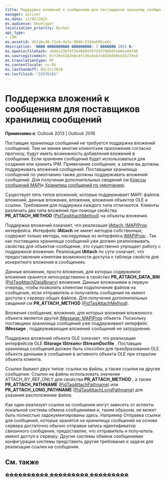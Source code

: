 ```yaml
---
title: Поддержка вложений к сообщениям для поставщиков хранилищ сообщений
manager: soliver
ms.date: 12/07/2015
ms.audience: Developer
localization_priority: Normal
api_type:
- COM
ms.assetid: d5fabc40-71e8-4afa-9846-533da605ce6c
description: '���� ���������� ���������: 7 ������� 2015 �.'
ms.openlocfilehash: a94d1230f4f26d080976fd15768bdfeb6ea04748
ms.sourcegitcommit: 0cf39e5382b8c6f236c8a63c6036849ed3527ded
ms.translationtype: MT
ms.contentlocale: ru-RU
ms.lasthandoff: 08/23/2018
ms.locfileid: "22576101"
---
```

# <a name="supporting-message-attachments-for-message-store-providers"></a>Поддержка вложений к сообщениям для поставщиков хранилищ сообщений

 
  
**Применимо к**: Outlook 2013 | Outlook 2016 
  
Поставщик хранилища сообщений не требуется поддержка вложений сообщений. Тем не менее многие клиентские приложения согласно прогнозу, будут иметь возможность добавления вложений в сообщения. Если хранения сообщений будет использоваться для создания или хранить IPM. Примечание сообщения, а затем вы должны поддерживать вложений сообщений. Поставщики хранилища сообщений по умолчанию также должны поддерживать вложений сообщений. Для получения дополнительных сведений см [Классы сообщений MAPI](mapi-message-classes.md)и [Хранилищ сообщений по умолчанию](default-message-stores.md).
  
Существует пять типов вложений, которые поддерживает MAPI: файлов вложений, данные вложения, вложения, вложения объектов OLE и ссылки. Требования для поддержки каждого типа отличаются. Клиенты различать два типа вложений при помощи свойства **PR_ATTACH_METHOD** ([PidTagAttachMethod](pidtagattachmethod-canonical-property.md)) на объекты вложения.
  
Поддержка вложений означает, что реализация [IAttach: IMAPIProp](iattachimapiprop.md) интерфейса. Интерфейс **IAttach** не имеет методов собственных; содержит только методы, наследуемые из интерфейса [IMAPIProp](imapipropiunknown.md) . Так как поставщика хранилища сообщений уже должен реализовывать свойства для объектов-сообщение, это существенно упрощает работу с поддержкой вложения. Реализация **IAttach** по сути означает, что предоставление клиентам возможности доступа к таблице свойств для конкретного вложения в сообщениях. 
  
Данные вложения, просто вложения, для которых содержимое вложения хранятся непосредственно в свойство **PR_ATTACH_DATA_BIN** ([PidTagAttachDataBinary](pidtagattachdatabinary-canonical-property.md)) вложения. Данные вложениями в первую очередь, чтобы позволить клиентам подключение файлов на сообщение, если отправитель и получатель сообщения не имеют доступа к серверу общих файлов. Для получения дополнительных сведений см **PR_ATTACH_METHOD** ([PidTagAttachMethod](pidtagattachmethod-canonical-property.md)).
  
Вложения сообщения, вложения, для которых вложения вложенного объекта является другой [IMessage: MAPIProp](imessageimapiprop.md) объекта. Поскольку поставщики хранилища сообщений уже поддерживают интерфейс **IMessage** , поддерживающие вложений сообщений не затруднения. 
  
Поддержка вложений объекта OLE означает, что реализации интерфейсов OLE **IStorage** **IStream**и **IStreamDocfile** . Поставщик хранилища сообщений должен быть способен для преобразования OLE объекта данными в сообщения в активного объекта OLE при открытии объекта клиента. 
  
Ссылки бывают двух типов: ссылки на файлы, а также ссылки на другие сообщения. Ссылки на файлы использовать значение ATTACH_BY_REF_ONLY для свойства **PR_ATTACH_METHOD** , а также **PR_ATTACH_PATHNAME** ([PidTagAttachPathname](pidtagattachpathname-canonical-property.md)) или **PR_ATTACH_LONG_PATHNAME** ([PidTagAttachLongPathname](pidtagattachlongpathname-canonical-property.md)) для указания расположение файла.
  
Как один реализует ссылки на сообщения могут зависеть от аспекты локальной системы обмена сообщениями и, таким образом, не может быть полностью задокументированы здесь. Например Отправка ссылки для сообщений, которые хранятся на хранилища сообщений на основе сервера достаточно обычно отправки запись идентификатор связанного сообщения, предоставляя, что отправитель и получатель имеют доступ к серверу. Другие системы обмена сообщениями конфигурации системы представить другие требования и задачи для реализации ссылки на сообщения.
  
## <a name="see-also"></a>См. также



[���������� ��������� ���������](message-store-features.md)

